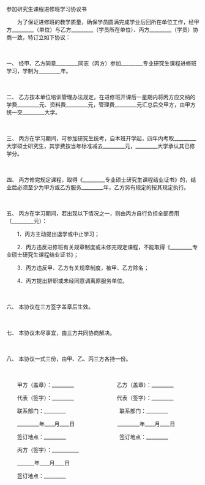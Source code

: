 



参加研究生课程进修班学习协议书



 

　　为了保证进修班的教学质量，确保学员圆满完成学业后回所在单位工作，经甲方_________（单位）与乙方_________（学员所在单位）、丙方_________（学员）协商一致，特订立如下协议：

　　

一、
经甲、乙方同意_________同志（丙方）参加_________专业研究生课程进修班学习，学制为_________年。

　　

二、
乙方按本单位培训管理办法规定，在进修班开课后一星期内将丙方应交纳的学费_________元、资料费_________元，管理费_________元汇总后交甲方，由甲方统一交_________大学。

　　

三、
丙方在学习期间，可参加研究生统考，自本班开学起，四年内考取_________大学硕士研究生，其学费按当年标准减去_________元，_________大学承认其已修学分。

　　

四、
丙方修完规定课程，取得《_________专业硕士研究生课程结业证书》的，结业后必须至少为甲方或乙方服务_________年，乙方另有规定的按其规定执行。

　　

五、
丙方在学习期间，若出现以下情况之一，则由丙方自行负担全部费用（_________元）：

　　1．丙方主动提出退学或中止学习；

　　2．丙方违反进修班有关规章制度或未修完规定课程，不能取得《_________专业硕士研究生课程结业证书》；

　　3．丙方违反甲、乙方有关规章制度，被甲、乙方除名；

　　4．丙方提出辞职或未经同意调离原服务单位。

　　

六、
本协议在三方签字盖章后生效。

　　

七、
本协议未尽事宜，由三方共同协商解决。

　　

八、
本协议一式三份，由甲、乙、丙三方各持一份。

　　

　　甲方（盖章）：_________　　　　　　　　乙方（盖章）：_________

　　代表（签字）：_________　　　　　　　　代表（签字）：_________

　　联系部门：_________　　　　　　　　　　联系部门：_________

　　_________年____月____日　　　　　　　　_________年____月____日

　　签订地点：_________　　　　　　　　　　签订地点：_________

　　丙方（签字）：___________

　　_______年____月____日

　　签订地点：_________

　　